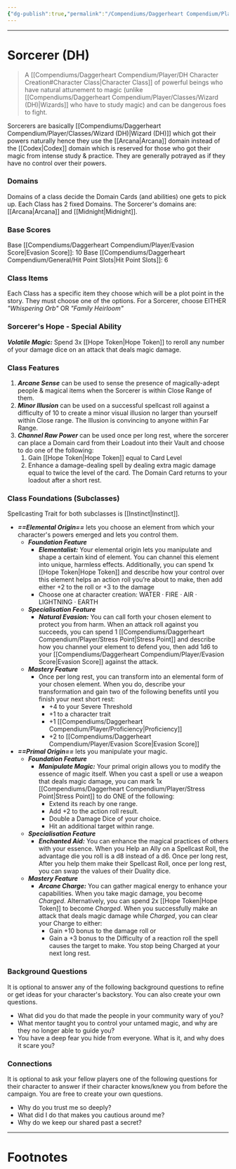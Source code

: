 ```yaml
---
{"dg-publish":true,"permalink":"/Compendiums/Daggerheart Compendium/Player/Classes/Sorcerer (DH)/","tags":["TTRPG"]}
---
```



---
# Sorcerer (DH)
> A [[Compendiums/Daggerheart Compendium/Player/DH Character Creation#Character Class\|Character Class]] of powerful beings who have natural attunement to magic (unlike [[Compendiums/Daggerheart Compendium/Player/Classes/Wizard (DH)\|Wizards]] who have to study magic) and can be dangerous foes to fight. 

Sorcerers are basically [[Compendiums/Daggerheart Compendium/Player/Classes/Wizard (DH)\|Wizard (DH)]] which got their powers naturally hence they use the [[Arcana\|Arcana]] domain instead of the [[Codex\|Codex]] domain which is reserved for those who got their magic from intense study & practice. They are generally potrayed as if they have no control over their powers.

### Domains
Domains of a class decide the Domain Cards (and abilities) one gets to pick up.
Each Class has 2 fixed Domains.
The Sorcerer's domains are: [[Arcana\|Arcana]] and [[Midnight\|Midnight]].

### Base Scores
Base [[Compendiums/Daggerheart Compendium/Player/Evasion Score\|Evasion Score]]: 10
Base [[Compendiums/Daggerheart Compendium/General/Hit Point Slots\|Hit Point Slots]]: 6

### Class Items
Each Class has a specific item they choose which will be a plot point in the story. They
must choose one of the options.
For a Sorcerer, choose EITHER *"Whispering Orb"* OR *"Family Heirloom"*

### Sorcerer's Hope - Special Ability
***Volatile Magic:*** Spend 3x [[Hope Token\|Hope Token]] to reroll any number of your damage dice on an attack that deals magic damage.

### Class Features
1. ***Arcane Sense*** can be used to sense the presence of magically-adept people & magical items when the Sorcerer is within Close Range of them.
2. ***Minor Illusion*** can be used on a successful spellcast roll against a difficulty of 10 to create a minor visual illusion no larger than yourself within Close range. The Illusion is convincing to anyone within Far Range.
3. ***Channel Raw Power*** can be used once per long rest, where the sorcerer can place a Domain card from their Loadout into their Vault and choose to do one of the following:
	1. Gain [[Hope Token\|Hope Token]] equal to Card Level
	2. Enhance a damage-dealing spell by dealing extra magic damage equal to twice the level of the card. The Domain Card returns to your loadout after a short rest.

### Class Foundations (Subclasses)
Spellcasting Trait for both subclasses is [[Instinct\|Instinct]].

- ***==Elemental Origin==*** lets you choose an element from which your character's powers emerged and lets you control them.
	- ***Foundation Feature***
		- ***Elementalist:*** Your elemental origin lets you manipulate and shape a certain kind of element. You can channel this element into unique, harmless effects. Additionally, you can spend 1x [[Hope Token\|Hope Token]] and describe how your control over this element helps an action roll you’re about to make, then add either +2 to the roll or +3 to the damage
		- Choose one at character creation: WATER · FIRE · AIR · LIGHTNING · EARTH
	- ***Specialisation Feature***
		- ***Natural Evasion:*** You can call forth your chosen element to protect you from harm. When an attack roll against you succeeds, you can spend 1 [[Compendiums/Daggerheart Compendium/Player/Stress Point\|Stress Point]] and describe how you channel your element to defend you, then add 1d6 to your [[Compendiums/Daggerheart Compendium/Player/Evasion Score\|Evasion Score]] against the attack.
	- ***Mastery Feature***
		- Once per long rest, you can transform into an elemental form of your chosen element. When you do, describe your transformation and gain two of the following benefits until you finish your next short rest:
			- +4 to your Severe Threshold
			- +1 to a character trait
			- +1 [[Compendiums/Daggerheart Compendium/Player/Proficiency\|Proficiency]]
			- +2 to [[Compendiums/Daggerheart Compendium/Player/Evasion Score\|Evasion Score]]
- ***==Primal Origin==*** lets you manipulate your magic.
	- ***Foundation Feature***
		- ***Manipulate Magic:*** Your primal origin allows you to modify the essence of magic itself. When you cast a spell or use a weapon that deals magic damage, you can mark 1x [[Compendiums/Daggerheart Compendium/Player/Stress Point\|Stress Point]] to do ONE of the following:
			- Extend its reach by one range.
			- Add +2 to the action roll result.
			- Double a Damage Dice of your choice.
			- Hit an additional target within range.
	- ***Specialisation Feature***
		- ***Enchanted Aid:*** You can enhance the magical practices of others with your essence. When you Help an Ally on a Spellcast Roll, the advantage die you roll is a d8 instead of a d6. Once per long rest, After you help them make their Spellcast Roll, once per long rest, you can swap the values of their Duality dice.
	- ***Mastery Feature***
		- ***Arcane Charge:*** You can gather magical energy to enhance your capabilities. When you take magic damage, you become *Charged*. Alternatively, you can spend 2x [[Hope Token\|Hope Token]] to become *Charged*. When you successfully make an attack that deals magic damage while *Charged*, you can clear your Charge to either: 
			- Gain +10 bonus to the damage roll or
			- Gain a +3 bonus to the Difficulty of a reaction roll the spell causes the target to make. You stop being Charged at your next long rest.

### Background Questions
It is optional to answer any of the following background questions to refine or get ideas for your character's backstory. You can also create your own questions. 
- What did you do that made the people in your community wary of you?
- What mentor taught you to control your untamed magic, and why are they no longer able to guide you?
- You have a deep fear you hide from everyone. What is it, and why does it scare you?

### Connections
It is optional to ask your fellow players one of the following questions for their character to answer if their character knows/knew you from before the campaign. You are free to create your own questions.
- Why do you trust me so deeply?
- What did I do that makes you cautious around me?
- Why do we keep our shared past a secret?

---
# Footnotes